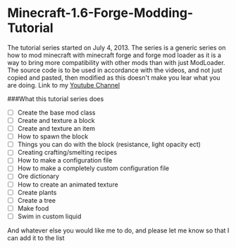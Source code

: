 Minecraft-1.6-Forge-Modding-Tutorial
====================================
The tutorial series started on July 4, 2013.
The series is a generic series on how to mod minecraft with minecraft forge and forge mod loader as it is a way to bring more compatibility with other mods than with just ModLoader.
The source code is to be used in accordance with the videos, and not just copied and pasted, then modified as this doesn't make you lear what you are doing.
Link to my [Youtube Channel](http://www.youtube.com/user/DeathSeeker512)

###What this tutorial series does
- [ ] Create the base mod class
- [ ] Create and texture a block
- [ ] Create and texture an item
- [ ] How to spawn the block
- [ ] Things you can do with the block (resistance, light opacity ect)
- [ ] Creating crafting/smelting recipes
- [ ] How to make a configuration file
- [ ] How to make a completely custom configuration file
- [ ] Ore dictionary
- [ ] How to create an animated texture
- [ ] Create plants
- [ ] Create a tree
- [ ] Make food
- [ ] Swim in custom liquid

And whatever else you would like me to do, and please let me know so that I can add it to the list
